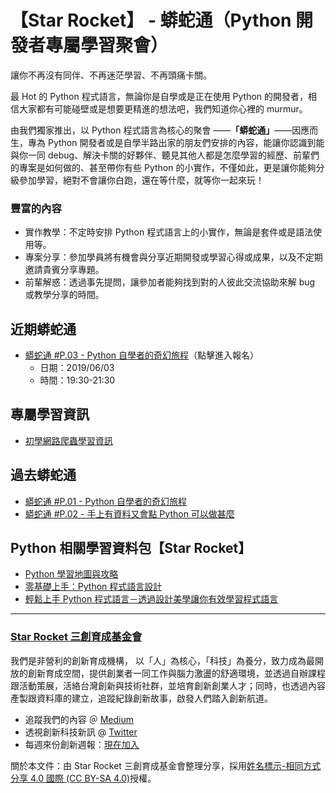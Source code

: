 # 【Star Rocket】 - 蟒蛇通（Python 開發者專屬學習聚會）
讓你不再沒有同伴、不再迷茫學習、不再頭痛卡關。

最 Hot 的 Python 程式語言，無論你是自學或是正在使用 Python 的開發者，相信大家都有可能碰壁或是想要更精進的想法吧，我們知道你心裡的 murmur。

由我們獨家推出，以 Python 程式語言為核心的聚會 ——**「蟒蛇通」**——因應而生，專為 Python 開發者或是自學半路出家的朋友們安排的內容，能讓你認識到能與你一同 debug、解決卡關的好夥伴、聽見其他人都是怎麼學習的經歷、前輩們的專案是如何做的、甚至帶你有些 Python 的小實作，不僅如此，更是讓你能夠分級參加學習，絕對不會讓你白跑，還在等什麼，就等你一起來玩！


### 豐富的內容
* 實作教學：不定時安排 Python 程式語言上的小實作，無論是套件或是語法使用等。
* 專案分享：參加學員將有機會與分享近期開發或學習心得或成果，以及不定期邀請貴賓分享專題。
* 前輩解惑：透過事先提問，讓參加者能夠找到對的人彼此交流協助來解 bug 或教學分享的時間。


## 近期蟒蛇通
* [蟒蛇通 #P.03 - Python 自學者的奇幻旅程](https://)（點擊進入報名）
    * 日期：2019/06/03
    * 時間：19:30-21:30

## 專屬學習資訊
* [初學網路爬蟲學習資訊](https://github.com/StarRocket/Python-only/blob/master/Starter-learning-Web-crawler.md)

## 過去蟒蛇通
* [蟒蛇通 #P.01 - Python 自學者的奇幻旅程](https://github.com/StarRocket/Python-only-P01-2019-Starrocket/blob/master/README.md)
* [蟒蛇通 #P.02 - 手上有資料又會點 Python 可以做甚麼](https://github.com/StarRocket/Python-only-P02-DataScience/blob/master/README.md)

## Python 相關學習資料包【Star Rocket】
* [Python 學習地圖與攻略](https://github.com/StarRocket/Python-learning-map/blob/master/README.md)
* [零基礎上手：Python 程式語言設計](https://github.com/StarRocket/python-beginner-webcrawler-infographic/blob/master/README.md)
* [輕鬆上手 Python 程式語言－透過設計美學讓你有效學習程式語言](https://github.com/StarRocket/Python-starter-training-01)

---
### [Star Rocket 三創育成基金會](https://www.starrocket.io/)
我們是非營利的創新育成機構， 以「人」為核心，「科技」為養分，致力成為最開放的創新育成空間，提供創業者一同工作與腦力激盪的舒適環境，並透過自辦課程跟活動策展，活絡台灣創新與技術社群，並培育創新創業人才；同時，也透過內容產製跟資料庫的建立，追蹤紀錄創新故事，啟發人們踏入創新航道。
* 追蹤我們的內容 ＠ [Medium](https://medium.com/starrocket)
* 透視創新科技新訊 @ [Twitter](https://twitter.com/StarRocket)
* 每週來份創新週報：[現在加入](https://goo.gl/GD96Pv)

關於本文件：由 Star Rocket 三創育成基金會整理分享，採用[姓名標示-相同方式分享 4.0 國際 (CC BY-SA 4.0)](https://creativecommons.org/licenses/by-sa/4.0/deed.zh_TW)授權。
